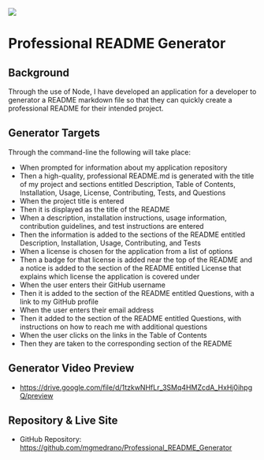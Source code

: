![](https://img.shields.io/badge/license-MIT%20License-blue?style=flat-square)
# Professional README Generator

## Background
Through the use of Node, I have developed an application for a developer to generator a README markdown file so that they can quickly create a professional README for their intended project.

## Generator Targets
Through the command-line the following will take place:
- When prompted for information about my application repository
- Then a high-quality, professional README.md is generated with the title of my project and sections entitled Description, Table of Contents, Installation, Usage, License, Contributing, Tests, and Questions
- When the project title is entered
- Then it is displayed as the title of the README
- When a description, installation instructions, usage information, contribution guidelines, and test instructions are entered
-  Then the information is added to the sections of the README entitled Description, Installation, Usage, Contributing, and Tests
- When a license is chosen for the application from a list of options
- Then a badge for that license is added near the top of the README and a notice is added to the section of the README entitled License that explains which license the application is covered under
- When the user enters their GitHub username
- Then it is added to the section of the README entitled Questions, with a link to my GitHub profile
- When the user enters their email address
- Then it added to the section of the README entitled Questions, with instructions on how to reach me with additional questions
- When the user clicks on the links in the Table of Contents
- Then they are taken to the corresponding section of the README

## Generator Video Preview
- https://drive.google.com/file/d/1tzkwNHfLr_3SMq4HMZcdA_HxHj0ihpgQ/preview

## Repository & Live Site
- GitHub Repository: https://github.com/mgmedrano/Professional_README_Generator
